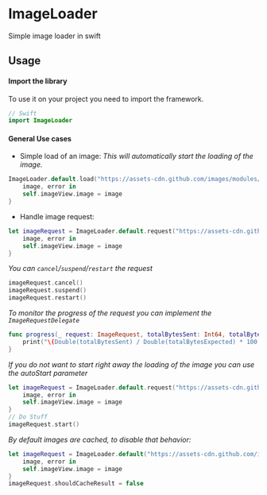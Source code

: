 # ImageLoader
Simple image loader in swift

## Usage

#### Import the library

To use it on your project you need to import the framework.
```swift
// Swift
import ImageLoader
```

#### General Use cases

- Simple load of an image:
*This will automatically start the loading of the image.*
```swift
ImageLoader.default.load("https://assets-cdn.github.com/images/modules/open_graph/github-mark.png") {
    image, error in
    self.imageView.image = image
}
```

- Handle image request:
```swift
let imageRequest = ImageLoader.default.request("https://assets-cdn.github.com/images/modules/open_graph/github-mark.png") {
    image, error in
    self.imageView.image = image
}
```

*You can `cancel`/`suspend`/`restart` the request*
```swift
imageRequest.cancel()
imageRequest.suspend()
imageRequest.restart()
```

*To monitor the progress of the request you can implement the `ImageRequestDelegate`*
```swift
func progress(_ request: ImageRequest, totalBytesSent: Int64, totalBytesExpected: Int64) {
    print("\(Double(totalBytesSent) / Double(totalBytesExpected) * 100.0)%")
}
```

*If you do not want to start right away the loading of the image you can use the autoStart parameter*
```swift
let imageRequest = ImageLoader.default.request("https://assets-cdn.github.com/images/modules/open_graph/github-mark.png", autoStart = false) {
    image, error in
    self.imageView.image = image
}
// Do Stuff
imageRequest.start()
```

*By default images are cached, to disable that behavior:*
```swift
let imageRequest = ImageLoader.default("https://assets-cdn.github.com/images/modules/open_graph/github-mark.png") {
    image, error in
    self.imageView.image = image
}
imageRequest.shouldCacheResult = false
```
